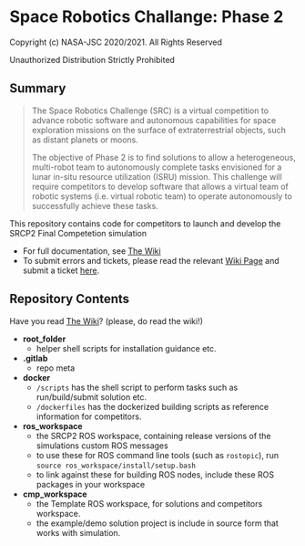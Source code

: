 # Space Robotics Challange: Phase 2

Copyright (c) NASA-JSC 2020/2021. All Rights Reserved

Unauthorized Distribution Strictly Prohibited

## Summary

> The Space Robotics Challenge (SRC) is a virtual competition to advance robotic software
> and autonomous capabilities for space exploration missions on the surface of
> extraterrestrial objects, such as distant planets or moons.
> 
> The objective of Phase 2 is to find solutions to allow a heterogeneous, multi-robot
> team to autonomously complete tasks envisioned for a lunar in-situ resource
> utilization (ISRU) mission. This challenge will require competitors to develop
> software that allows a virtual team of robotic systems (i.e. virtual robotic team)
> to operate autonomously to successfully achieve these tasks.
 
This repository contains code for competitors to launch and develop the SRCP2 Final Competetion simulation

- For full documentation, see [The Wiki](https://gitlab.com/scheducation/srcp2-final-public/-/wikis/home)
- To submit errors and tickets, please read the relevant [Wiki Page](https://gitlab.com/scheducation/srcp2-final-public/-/wikis/home) and submit a ticket [here](https://gitlab.com/scheducation/srcp2-final-public/issues).

## Repository Contents

Have you read [The Wiki](https://gitlab.com/scheducation/srcp2-final-public/-/wikis/home)? (please, do read the wiki!)

- __root_folder__
    - helper shell scripts for installation guidance etc.
- __.gitlab__ 
    - repo meta
- __docker__
    - `/scripts` has the shell script to perform tasks such as run/build/submit solution etc.
    - `/dockerfiles` has the dockerized building scripts as reference information for competitors.
- __ros_workspace__
    - the SRCP2 ROS workspace, containing release versions of the simulations custom ROS messages
    - to use these for ROS command line tools (such as `rostopic`), run `source ros_workspace/install/setup.bash`
    - to link against these for building ROS nodes, include these ROS packages in your workspace
- __cmp_workspace__
    - the Template ROS workspace, for solutions and competitors workspace.
    - the example/demo solution project is include in source form that works with simulation.